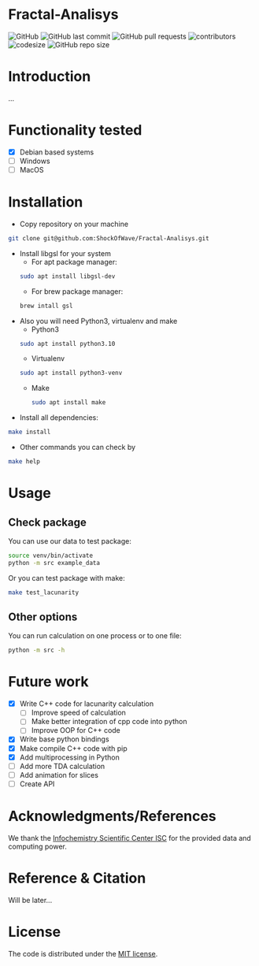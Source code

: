 # Fractal-Analisys

![GitHub](https://img.shields.io/github/license/ShockOfWave/Fractal-Analisys)
![GitHub last commit](https://img.shields.io/github/last-commit/ShockOfWave/Fractal-Analisys)
![GitHub pull requests](https://img.shields.io/github/issues-pr/ShockOfWave/Fractal-Analisys)
![contributors](https://img.shields.io/github/contributors/ShockOfWave/Fractal-Analisys) 
![codesize](https://img.shields.io/github/languages/code-size/ShockOfWave/Fractal-Analisys)
![GitHub repo size](https://img.shields.io/github/repo-size/ShockOfWave/Fractal-Analisys)

# Introduction

...

# Functionality tested

- [x] Debian based systems
- [ ] Windows
- [ ] MacOS

# Installation

* Copy repository on your machine
```bash
git clone git@github.com:ShockOfWave/Fractal-Analisys.git
```
* Install libgsl for your system
    * For apt package manager:
    ```bash
    sudo apt install libgsl-dev
    ```
    * For brew package manager:
    ```bash 
    brew intall gsl
    ```
* Also you will need Python3, virtualenv and make
    * Python3
    ```bash
    sudo apt install python3.10
    ```
    * Virtualenv
    ```bash
    sudo apt install python3-venv
    ```
    * Make
      ```bash
      sudo apt install make
      ```
* Install all dependencies:
```bash
make install
```
* Other commands you can check by
```bash
make help
```


# Usage

## Check package
You can use our data to test package:
```bash
source venv/bin/activate
python -m src example_data
```

Or you can test package with make:
```bash
make test_lacunarity
```

## Other options

You can run calculation on one process or to one file:
```bash
python -m src -h
```

# Future work
- [x] Write C++ code for lacunarity calculation
  - [ ] Improve speed of calculation
  - [ ] Make better integration of cpp code into python
  - [ ] Improve OOP for C++ code
- [x] Write base python bindings
- [x] Make compile C++ code with pip
- [x] Add multiprocessing in Python
- [ ] Add more TDA calculation
- [ ] Add animation for slices
- [ ] Create API

# Acknowledgments/References
We thank the [Infochemistry Scientific Center ISC](https://infochemistry.ru) for the provided data and computing power.

# Reference & Citation

Will be later...

# License
The code is distributed under the [MIT license](https://opensource.org/license/mit/).